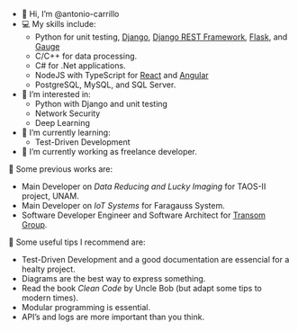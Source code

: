 - 👋 Hi, I’m @antonio-carrillo
- 💻 My skills include:
  - Python for unit testing, [Django](https://github.com/django/django), [Django REST Framework](https://github.com/encode/django-rest-framework), [Flask](https://github.com/pallets/flask), and [Gauge](https://github.com/getgauge/gauge-python)
  - C/C++ for data processing.
  - C# for .Net applications.
  - NodeJS with TypeScript for [React](https://github.com/facebook/react) and [Angular](https://github.com/angular/angular)
  - PostgreSQL, MySQL, and SQL Server.
- 🌟 I’m interested in:
  - Python with Django and unit testing
  - Network Security
  - Deep Learning
- 🌱 I’m currently learning:
  - Test-Driven Development
- 💼 I’m currently working as freelance developer.

🔧 Some previous works are:
- Main Developer on _Data Reducing and Lucky Imaging_ for TAOS-II project, UNAM.
- Main Developer on _IoT Systems_ for Faragauss System.
- Software Developer Engineer and Software Architect for [Transom Group](https://github.com/Transom-Group).

💬 Some useful tips I recommend are:
- Test-Driven Development and a good documentation are essencial for a healty project.
- Diagrams are the best way to express something.
- Read the book _Clean Code_ by Uncle Bob (but adapt some tips to modern times).
- Modular programming is essential.
- API’s and logs are more important than you think.
